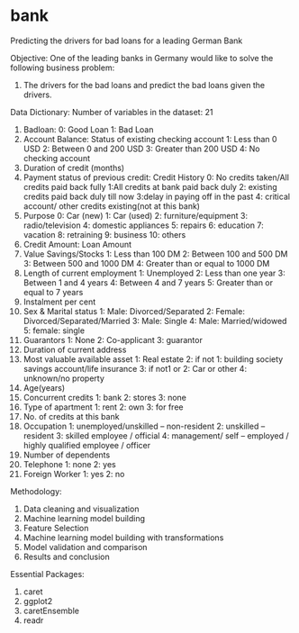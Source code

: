 # bank
Predicting the drivers for bad loans for a leading German Bank 

Objective: One of the leading banks in Germany would like to solve the following business problem: 
1.	The drivers for the bad loans and predict the bad loans given the drivers. 

Data Dictionary: 
Number of variables in the dataset: 21
1.	 Badloan: 
     0: Good Loan
     1: Bad Loan
2.	Account Balance: Status of existing checking account
     1: Less than 0 USD
     2: Between 0 and 200 USD
     3: Greater than 200 USD
     4: No checking account
3.	Duration of credit (months)
4.	Payment status of previous credit: Credit History
    0: No credits taken/All credits paid back fully
    1:All credits at bank paid back duly
    2: existing credits paid back duly till now
    3:delay in paying off in the past
    4: critical account/ other credits existing(not at this bank)
5.	Purpose
    0: Car (new)
    1: Car (used)
    2: furniture/equipment
    3: radio/television
    4: domestic appliances
    5: repairs
    6: education
    7: vacation
    8: retraining
    9: business
    10: others
6.	Credit Amount: Loan Amount
7.	Value Savings/Stocks
    1: Less than 100 DM
    2: Between 100 and 500 DM
    3: Between 500 and 1000 DM
    4: Greater than or equal to 1000 DM
8.	Length of current employment
    1: Unemployed
    2: Less than one year
    3: Between 1 and 4 years
    4: Between 4 and 7 years
    5: Greater than or equal to 7 years
9.	Instalment per cent
10.	Sex & Marital status
    1: Male: Divorced/Separated
    2: Female: Divorced/Separated/Married
    3: Male: Single
    4: Male: Married/widowed 
    5: female: single 
11.	Guarantors
    1: None
    2: Co-applicant
    3: guarantor
12.	Duration of current address
13.	Most valuable available asset
    1: Real estate
    2: if not 1: building society savings account/life insurance
    3: if not1 or 2: Car or other
    4: unknown/no property
14.	Age(years)
15.	Concurrent credits
    1: bank
    2: stores
    3: none
16.	Type of apartment
    1: rent
    2: own
    3: for free
17.	No. of credits at this bank
18.	Occupation
    1: unemployed/unskilled – non-resident
    2: unskilled – resident
    3: skilled employee / official
    4: management/ self – employed / highly qualified employee / officer
19.	Number of dependents 
20.	Telephone
   1: none
   2: yes
21.	Foreign Worker 
   1: yes
   2: no


Methodology:

1.	 Data cleaning and visualization 
2.	Machine learning model building
3.	Feature Selection
4.	Machine learning model building with transformations
5.	Model validation and comparison 
6.	Results and conclusion

Essential Packages: 
1.   caret
2.   ggplot2
3.   caretEnsemble
4.   readr

